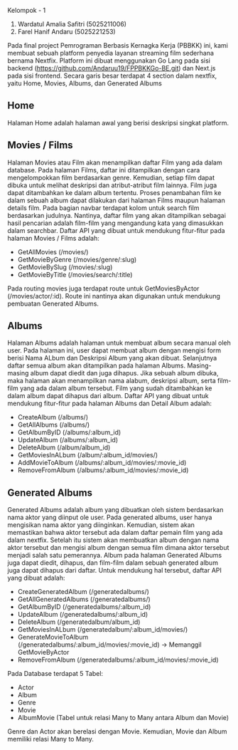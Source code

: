 Kelompok - 1
1. Wardatul Amalia Safitri (5025211006)
2. Farel Hanif Andaru (5025221253)

Pada final project Pemrograman Berbasis Kernagka Kerja (PBBKK) ini, kami membuat sebuah platform penyedia layanan streaming film sederhana bernama Nextfix. 
Platform ini dibuat menggunakan Go Lang pada sisi backend (https://github.com/Andaruu19/FPPBKKGo-BE.git) dan Next.js pada sisi frontend.
Secara garis besar terdapat 4 section dalam nextfix, yaitu Home, Movies, Albums, dan Generated Albums

## Home
Halaman Home adalah halaman awal yang berisi deskripsi singkat platform.

## Movies / Films
Halaman Movies atau Film akan menampilkan daftar Film yang ada dalam database. Pada halaman Films, daftar ini ditampilkan dengan cara mengelompokkan film berdasarkan genre. 
Kemudian, setiap film dapat dibuka untuk melihat deskripsi dan atribut-atribut film lainnya. 
Film juga dapat ditambahkan ke dalam album tertentu. Proses penambahan film ke dalam sebuah album dapat dilakukan dari halaman Films maupun halaman details film.
Pada bagian navbar terdapat kolom untuk search film berdasarkan judulnya. Nantinya, daftar film yang akan ditampilkan sebagai hasil pencarian adalah film-film yang mengandung kata yang dimasukkan dalam searchbar.
Daftar API yang dibuat untuk mendukung fitur-fitur pada halaman Movies / Films adalah:
- GetAllMovies (/movies/)
- GetMovieByGenre (/movies/genre/:slug)
- GetMovieBySlug (/movies/:slug)
- GetMovieByTitle (/movies/search/:title)

Pada routing movies juga terdapat route untuk GetMoviesByActor (/movies/actor/:id). Route ini nantinya akan digunakan untuk mendukung pembuatan Generated Albums.

## Albums
Halaman Albums adalah halaman untuk membuat album secara manual oleh user. Pada halaman ini, user dapat membuat album dengan mengisi form berisi Nama ALbum dan Deskripsi Album yang akan dibuat.
Selanjutnya daftar semua album akan ditampilkan pada halaman Albums. Masing-masing album dapat diedit dan juga dihapus.
Jika sebuah album dibuka, maka halaman akan menampilkan nama alabum, deskripsi album, serta film-film yang ada dalam album tersebut.
Film yang sudah ditambahkan ke dalam album dapat dihapus dari album.
Daftar API yang dibuat untuk mendukung fitur-fitur pada halaman Albums dan Detail Album adalah:
- CreateAlbum (/albums/)
- GetAllAlbums (/albums/)
- GetAlbumByID (/albums/:album_id)
- UpdateAlbum (/albums/:album_id)
- DeleteAlbum (/album/album_id)
- GetMoviesInALbum (/album/:album_id/movies/)
- AddMovieToAlbum (/albums/:album_id/movies/:movie_id)
- RemoveFromAlbum (/albums/:album_id/movies/:movie_id)

## Generated Albums
Generated Albums adalah album yang dibuatkan oleh sistem berdasarkan nama aktor yang diinput ole user.
Pada generated albums, user hanya mengisikan nama aktor yang diinginkan. Kemudian, sistem akan memastikan bahwa aktor tersebut ada dalam daftar pemain film yang ada dalam nextfix.
Setelah itu sistem akan membuatkan album dengan nama aktor tersebut dan mengisi album dengan semua film dimana aktor tersebut menjadi salah satu pemerannya.
Album pada halaman Generated Albums juga dapat diedit, dihapus, dan film-film dalam sebuah generated album juga dapat dihapus dari daftar.
Untuk mendukung hal tersebut, daftar API yang dibuat adalah:
- CreateGeneratedAlbum (/generatedalbums/)
- GetAllGeneratedAlbums (/generatedalbums/)
- GetAlbumByID (/generatedalbums/:album_id)
- UpdateAlbum (/generatedalbums/:album_id)
- DeleteAlbum (/generatedalbum/album_id)
- GetMoviesInALbum (/generatedalbum/:album_id/movies/)
- GenerateMovieToAlbum (/generatedalbums/:album_id/movies/:movie_id) -> Memanggil GetMovieByActor
- RemoveFromAlbum (/generatedalbums/:album_id/movies/:movie_id)

Pada Database terdapat 5 Tabel:
- Actor
- Album
- Genre
- Movie
- AlbumMovie (Tabel untuk relasi Many to Many antara Album dan Movie)

Genre dan Actor akan berelasi dengan Movie. Kemudian, Movie dan Album memiliki relasi Many to Many.

